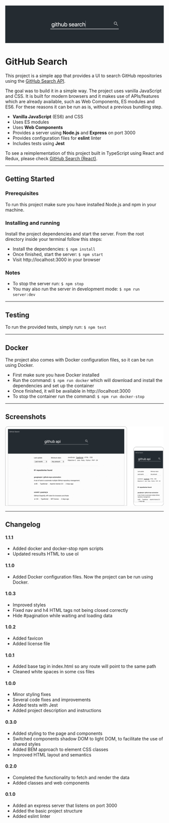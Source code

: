 ![Banner Image](docs/banner.png)

# GitHub Search

This project is a simple app that provides a UI to search GitHub repositories using the [GitHub Search API](https://developer.github.com/v3/search/).

The goal was to build it in a simple way. The project uses vanilla JavaScript and CSS. It is built for modern browsers and it makes use of APIs/features which are already available, such as Web Components, ES modules and ES6. For these reasons it can be run as is, without a previous bundling step.

- **Vanilla JavaScript** (ES6) and CSS
- Uses ES modules
- Uses **Web Components**
- Provides a server using **Node.js** and **Express** on port 3000
- Provides configuration files for **eslint** linter
- Includes tests using **Jest**

To see a reimplementation of this project built in TypeScript using React and Redux, please check [GitHub Search (React)](https://github.com/garciaalvaro/github-search-react).

---

## Getting Started

### Prerequisites

To run this project make sure you have installed Node.js and npm in your machine.

### Installing and running

Install the project dependencies and start the server. From the root directory inside your terminal follow this steps:

- Install the dependencies: `$ npm install`
- Once finished, start the server: `$ npm start`
- Visit http://localhost:3000 in your browser

### Notes

- To stop the server run: `$ npm stop`
- You may also run the server in development mode: `$ npm run server:dev`

---

## Testing

To run the provided tests, simply run: `$ npm test`

---

## Docker

The project also comes with Docker configuration files, so it can be run using Docker.
 - First make sure you have Docker installed
 - Run the command: `$ npm run docker` which will download and install the dependencies and set up the container
 - Once finished, it will be available in http://localhost:3000
 - To stop the container run the command: `$ npm run docker-stop`

---

## Screenshots

![Screenshot Image](docs/screenshot.png)

---

## Changelog

#### 1.1.1

- Added docker and docker-stop npm scripts
- Updated results HTML to use ol

#### 1.1.0

- Added Docker configuration files. Now the project can be run using Docker.

#### 1.0.3

- Improved styles
- Fixed nav and h4 HTML tags not being closed correctly
- Hide #pagination while waiting and loading data

#### 1.0.2

- Added favicon
- Added license file

#### 1.0.1

- Added base tag in index.html so any route will point to the same path
- Cleaned white spaces in some css files

#### 1.0.0

- Minor styling fixes
- Several code fixes and improvements
- Added tests with Jest
- Added project description and instructions

#### 0.3.0

- Added styling to the page and components
- Switched components shadow DOM to light DOM, to facilitate the use of shared styles
- Added BEM approach to element CSS classes
- Improved HTML layout and semantics

#### 0.2.0

- Completed the functionality to fetch and render the data
- Added classes and web components

#### 0.1.0

- Added an express server that listens on port 3000
- Added the basic project structure
- Added eslint linter
